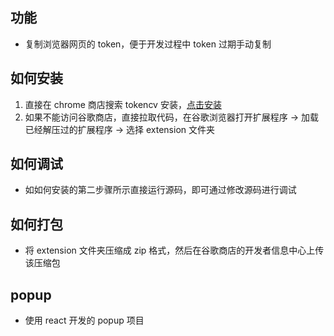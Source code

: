 ## 功能

- 复制浏览器网页的 token，便于开发过程中 token 过期手动复制

## 如何安装

1. 直接在 chrome 商店搜索 tokencv 安装，[点击安装](https://chromewebstore.google.com/detail/tokencv/jegglbdmahjijagibdjefocmhphcmlif)
2. 如果不能访问谷歌商店，直接拉取代码，在谷歌浏览器打开扩展程序 -> 加载已经解压过的扩展程序 -> 选择 extension 文件夹

## 如何调试

- 如如何安装的第二步骤所示直接运行源码，即可通过修改源码进行调试

## 如何打包

- 将 extension 文件夹压缩成 zip 格式，然后在谷歌商店的开发者信息中心上传该压缩包

## popup

- 使用 react 开发的 popup 项目
